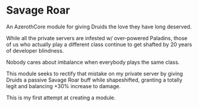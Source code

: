 # Savage Roar

An AzerothCore module for giving Druids the love they have long deserved.

While all the private servers are infested w/ over-powered Paladins, those of us who actually play a different class continue to get shafted by 20 years of developer blindness.

Nobody cares about imbalance when everybody plays the same class.

This module seeks to rectify that mistake on my private server by giving Druids a passive Savage Roar buff while shapeshifted, granting a totally legit and balancing +30% increase to damage.

This is my first attempt at creating a module.